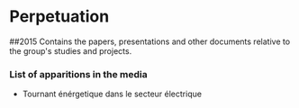 # Perpetuation
##2015
Contains the papers, presentations and other documents relative to the group's studies and projects.

### List of apparitions in the media

* Tournant énérgetique dans le secteur électrique

